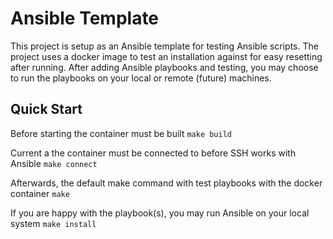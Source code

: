 # Ansible Template

This project is setup as an Ansible template for testing Ansible scripts. The project uses a docker image to test an installation against for easy resetting after running. After adding Ansible playbooks and testing, you may choose to run the playbooks on your local or remote (future) machines.

## Quick Start

Before starting the container must be built
`make build`

Current a the container must be connected to before SSH works with Ansible
`make connect`

Afterwards, the default make command with test playbooks with the docker container
`make`

If you are happy with the playbook(s), you may run Ansible on your local system
`make install`

